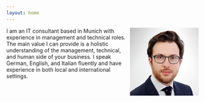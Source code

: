 ```yaml
---
layout: home
---
```


<img src="/assets/2022/cv/cv_pic_luca_franceschini.jpg" style="float:right;padding-left:10px" width="180">

I am an IT consultant based in Munich with experience in management and technical roles.
The main value I can provide is a holistic understanding of the management, technical, and human side of your business.
I speak German, English, and Italian fluently and have experience in both local and international settings.

<!-- Credly Excel 2019 Expert -->
<div data-iframe-width="150" data-iframe-height="270" data-share-badge-id="d645a896-d129-4150-86b3-10bef7d4143c" data-share-badge-host="https://www.credly.com"></div><script type="text/javascript" async src="//cdn.credly.com/assets/utilities/embed.js"></script>

<!-- Credly Azure Fundamentals Expert -->
<div data-iframe-width="150" data-iframe-height="270" data-share-badge-id="b2e7fca0-aeb9-4521-b8e8-4a74d05fe252" data-share-badge-host="https://www.credly.com"></div><script type="text/javascript" async src="//cdn.credly.com/assets/utilities/embed.js"></script>

<!-- Credly PSPO I -->
<div data-iframe-width="150" data-iframe-height="270" data-share-badge-id="3137ece2-15b9-4f41-ab8f-4bf1030f8eed" data-share-badge-host="https://www.credly.com"></div><script type="text/javascript" async src="//cdn.credly.com/assets/utilities/embed.js"></script>
